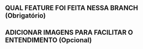 ## QUAL FEATURE FOI FEITA NESSA BRANCH (Obrigatório)

## ADICIONAR IMAGENS PARA FACILITAR O ENTENDIMENTO (Opcional)
